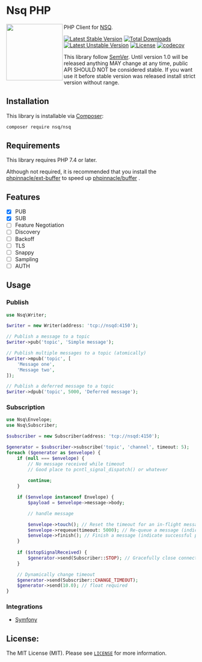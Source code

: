 # Nsq PHP

<img src="https://github.com/nsqphp/nsqphp/raw/main/logo.png" alt="" align="left" width="150">

PHP Client for [NSQ](https://nsq.io/).

[![Latest Stable Version](https://poser.pugx.org/nsq/nsq/v)](//packagist.org/packages/nsq/nsq) [![Total Downloads](https://poser.pugx.org/nsq/nsq/downloads)](//packagist.org/packages/nsq/nsq) [![Latest Unstable Version](https://poser.pugx.org/nsq/nsq/v/unstable)](//packagist.org/packages/nsq/nsq) [![License](https://poser.pugx.org/nsq/nsq/license)](//packagist.org/packages/nsq/nsq)
[![codecov](https://codecov.io/gh/nsqphp/nsqphp/branch/main/graph/badge.svg?token=AYUMC3OO2B)](https://codecov.io/gh/nsqphp/nsqphp)

This library follow [SemVer](https://semver.org/). Until version 1.0 will be released anything MAY change at any time, public API SHOULD NOT be considered stable. If you want use it before stable version was released install strict version without range.

Installation
------------

This library is installable via [Composer](https://getcomposer.org/):

```bash
composer require nsq/nsq
```

Requirements
------------

This library requires PHP 7.4 or later.

Although not required, it is recommended that you install the [phpinnacle/ext-buffer](https://github.com/phpinnacle/ext-buffer) to speed up [phpinnacle/buffer](https://github.com/phpinnacle/buffer) .

Features
--------

- [x] PUB
- [x] SUB
- [ ] Feature Negotiation	
- [ ] Discovery	
- [ ] Backoff	
- [ ] TLS	
- [ ] Snappy	
- [ ] Sampling	
- [ ] AUTH

Usage
-----

### Publish

```php
use Nsq\Writer;

$writer = new Writer(address: 'tcp://nsqd:4150');

// Publish a message to a topic
$writer->pub('topic', 'Simple message');

// Publish multiple messages to a topic (atomically) 
$writer->mpub('topic', [
    'Message one',
    'Message two',
]);

// Publish a deferred message to a topic
$writer->dpub('topic', 5000, 'Deferred message');
```

### Subscription

```php
use Nsq\Envelope;
use Nsq\Subscriber;

$subscriber = new Subscriber(address: 'tcp://nsqd:4150');

$generator = $subscriber->subscribe('topic', 'channel', timeout: 5);
foreach ($generator as $envelope) {
    if (null === $envelope) {
        // No message received while timeout
        // Good place to pcntl_signal_dispatch() or whatever
        
        continue;
    }

    if ($envelope instanceof Envelope) {
        $payload = $envelope->message->body;

        // handle message

        $envelope->touch(); // Reset the timeout for an in-flight message        
        $envelope->requeue(timeout: 5000); // Re-queue a message (indicate failure to process)        
        $envelope->finish(); // Finish a message (indicate successful processing)        
    }
    
    if ($stopSignalReceived) {
        $generator->send(Subscriber::STOP); // Gracefully close connection
    }

    // Dynamically change timeout 
    $generator->send(Subscriber::CHANGE_TIMEOUT);
    $generator->send(10.0); // float required
}
```

### Integrations

- [Symfony](https://github.com/nsqphp/NsqBundle)

License:
--------

The MIT License (MIT). Please see [`LICENSE`](./LICENSE) for more information.
